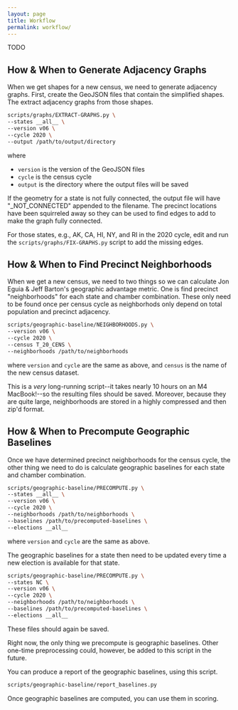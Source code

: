 ```yaml
---
layout: page
title: Workflow
permalink: workflow/
---
```


TODO

## How & When to Generate Adjacency Graphs

When we get shapes for a new census, we need to generate adjacency graphs.
First, create the GeoJSON files that contain the simplified shapes.
The extract adjacency graphs from those shapes.

```bash
scripts/graphs/EXTRACT-GRAPHS.py \
--states __all__ \
--version v06 \
--cycle 2020 \
--output /path/to/output/directory
```

where

- `version` is the version of the GeoJSON files
- `cycle` is the census cycle
- `output` is the directory where the output files will be saved

If the geometry for a state is not fully connected, the output file will have
"_NOT_CONNECTED" appended to the filename. The precinct locations have been squirreled
away so they can be used to find edges to add to make the graph fully connected.

For those states, e.g., AK, CA, HI, NY, and RI in the 2020 cycle, edit and run the
`scripts/graphs/FIX-GRAPHS.py` script to add the missing edges. 

## How & When to Find Precinct Neighborhoods

When we get a new census, we need to two things so we can calculate Jon Eguia & Jeff Barton's 
geographic advantage metric. 
One is find precinct "neighborhoods" for each state and chamber combination.
These only need to be found once per census cycle as neighborhods only depend on total population and precinct adjacency.

```bash
scripts/geographic-baseline/NEIGHBORHOODS.py \
--version v06 \
--cycle 2020 \
--census T_20_CENS \
--neighborhoods /path/to/neighborhoods
```

where `version` and `cycle` are the same as above, and 
`census` is the name of the new census dataset.

This is a *very* long-running script--it takes nearly 10 hours on an M4 MacBook!--so the resulting files should be saved.
Moreover, because they are quite large, neighborhoods are stored in a highly compressed and then zip'd format.

## How & When to Precompute Geographic Baselines

Once we have determined precinct neighborhoods for the census cycle, the other thing we need to do
is calculate geographic baselines for each state and chamber combination.

```bash
scripts/geographic-baseline/PRECOMPUTE.py \
--states __all__ \
--version v06 \
--cycle 2020 \
--neighborhoods /path/to/neighborhoods \
--baselines /path/to/precomputed-baselines \
--elections __all__
```

where `version` and `cycle` are the same as above.

The geographic baselines for a state then need to be updated every time a new election is available for that state.

```bash
scripts/geographic-baseline/PRECOMPUTE.py \
--states NC \
--version v06 \
--cycle 2020 \
--neighborhoods /path/to/neighborhoods \
--baselines /path/to/precomputed-baselines \
--elections __all__
```

These files should again be saved.

Right now, the only thing we precompute is geographic baselines.
Other one-time preprocessing could, however, be added to this script in the future.

You can produce a report of the geographic baselines, using this script.

```bash
scripts/geographic-baseline/report_baselines.py
```

Once geographic baselines are computed, you can use them in scoring.
